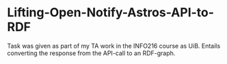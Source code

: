 # Lifting-Open-Notify-Astros-API-to-RDF
Task was given as part of my TA work in the INFO216 course as UiB. Entails converting the response from the API-call to an RDF-graph.
